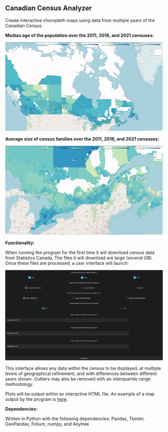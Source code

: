 ## Canadian Census Analyzer
Create interactive choropleth maps using data from multiple years of the Canadian Census.

**Median age of the population over the 2011, 2016, and 2021 censuses:**
<p align="center">
  <img src="https://github.com/slehmann1/Canadian-Census-Analyzer/blob/main/Supporting%20Info/medianPopulationAge.gif?raw=true" />
</p>

**Average size of census families over the 2011, 2016, and 2021 censuses:**
<p align="center">
  <img src="https://github.com/slehmann1/Canadian-Census-Analyzer/blob/main/Supporting%20Info/averageSizeCensFams.gif?raw=true" />
</p>

**Functionality:**

When running the program for the first time it will download census data from Statistics Canada. The files it will download are large (*several GB*). Once these files are processed, a user interface will launch:

<p align="center">
  <img src="https://github.com/slehmann1/Canadian-Census-Analyzer/blob/main/Supporting%20Info/GUI.PNG?raw=true?raw=true" />
</p>

This interface allows any data within the census to be displayed, at multiple levels of geographical refinement, and with differences between different years shown. Outliers may also be removed with an interquartile range methodology. 

Plots will be output within an interactive HTML file. An example of a map output by the program is [here](https://github.com/slehmann1/Canadian-Census-Analyzer/raw/main/Supporting%20Info/SampleMap-Age.html).


**Dependencies:**

Written in Python with the following dependencies: Pandas, Tkinter, GeoPandas, Folium, numpy, and Anytree
